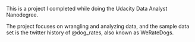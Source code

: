 This is a project I completed while doing the Udacity Data Analyst Nanodegree.

The project focuses on wrangling and analyzing data, and the sample data set
is the twitter history of @dog_rates, also known as WeRateDogs.

